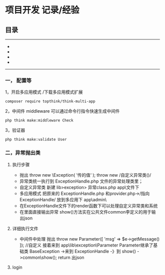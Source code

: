 项目开发 记录/经验
=============

## 目录

*****
*
*
*
*
*****

### 一， 配置等
1，开启多应用模式  /下载多应用模式扩展
~~~
composer require topthink/think-multi-app
~~~
2，中间件 middleware 可以通过命令行指令快速生成中间件
~~~
php think make:middleware Check
~~~
3，验证器 
~~~
php think make:validate User
~~~

### 二，异常抛出类

1. 执行步骤
   * 抛出 throw new \Exception( ’传的值‘ );  throw new /自定义异常类()/
   * 异常类统一执行到 ExceptionHandle.php 文件的异常处理类里；
   * 自定义异常类 新建 lib>exception> 异常class.php app\文件下
   * 多应用模式 把原来的 ExceptionHandle.php 和provider.php->/指向ExceptionHandle/ 放到多应用下 app\admin\ 
   * 在ExceptionHandle文件下的render函数下可以处理自定义异常类和系统 
   * 在里面直接输出异常 show()方法实在公共文件common李定义的用于输出json

2. 详细执行文件
   * 中间件中处理 抛出 throw new Parameter([
     'msg' =>  $e->getMessage()
     ]); //自定义
   接着来到 app\lib\exception\Parameter  Parameter继承了基础类 BaseException
   ->来到 ExceptionHandle -》到 show() - >common\show(); return 出json

3. login
   
